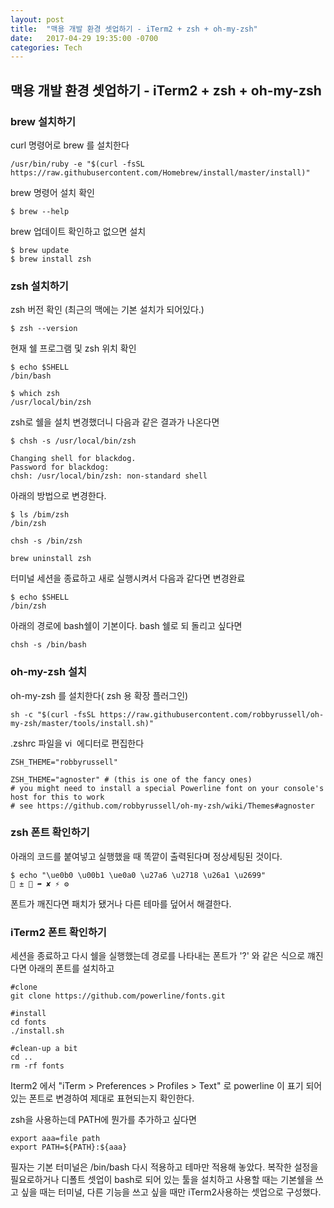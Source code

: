 ```yaml
---
layout: post
title:  "맥용 개발 환경 셋업하기 - iTerm2 + zsh + oh-my-zsh"
date:   2017-04-29 19:35:00 -0700
categories: Tech
---
```


## 맥용 개발 환경 셋업하기 - iTerm2 + zsh + oh-my-zsh

### brew 설치하기

curl  명령어로 brew 를 설치한다
```
/usr/bin/ruby -e "$(curl -fsSL https://raw.githubusercontent.com/Homebrew/install/master/install)"
```

brew 명령어 설치 확인
```
$ brew --help
```

brew 업데이트 확인하고 없으면 설치
```
$ brew update
$ brew install zsh
```

### zsh 설치하기

zsh 버전 확인 (최근의 맥에는 기본 설치가 되어있다.)
```
$ zsh --version
```

현재 쉘 프로그램 및 zsh 위치 확인
```
$ echo $SHELL
/bin/bash

$ which zsh
/usr/local/bin/zsh
```

zsh로 쉘을 설치 변경했더니 다음과 같은 결과가 나온다면
```
$ chsh -s /usr/local/bin/zsh

Changing shell for blackdog.
Password for blackdog:
chsh: /usr/local/bin/zsh: non-standard shell
```

아래의 방법으로 변경한다.
```
$ ls /bim/zsh
/bin/zsh

chsh -s /bin/zsh

brew uninstall zsh
```

터미널 세션을 종료하고 새로 실행시켜서 다음과 같다면 변경완료
```
$ echo $SHELL
/bin/zsh
```

아래의 경로에 bash쉘이 기본이다. bash 쉘로 되 돌리고 싶다면
```
chsh -s /bin/bash
```

### oh-my-zsh 설치

oh-my-zsh 를 설치한다( zsh 용 확장 플러그인)
```
sh -c "$(curl -fsSL https://raw.githubusercontent.com/robbyrussell/oh-my-zsh/master/tools/install.sh)"
```

.zshrc 파일을 vi  에디터로 편집한다
```
ZSH_THEME="robbyrussell"
```

```
ZSH_THEME="agnoster" # (this is one of the fancy ones)
# you might need to install a special Powerline font on your console's host for this to work
# see https://github.com/robbyrussell/oh-my-zsh/wiki/Themes#agnoster
```

### zsh 폰트 확인하기
아래의 코드를 붙여넣고 실행했을 때 똑깥이 출력된다며 정상세팅된 것이다.
```
$ echo "\ue0b0 \u00b1 \ue0a0 \u27a6 \u2718 \u26a1 \u2699"
 ±  ➦ ✘ ⚡ ⚙
```

폰트가 깨진다면 패치가 됐거나 다른 테마를 덮어서 해결한다.


### iTerm2 폰트 확인하기


세션을 종료하고 다시 쉘을 실행했는데 경로를 나타내는 폰트가 '?' 와 같은 식으로 꺠진다면 아래의 폰트를 설치하고
```
#clone
git clone https://github.com/powerline/fonts.git

#install
cd fonts
./install.sh

#clean-up a bit
cd ..
rm -rf fonts
```

Iterm2 에서  "iTerm > Preferences > Profiles > Text" 로 powerline 이 표기 되어있는 폰트로 변경하여 제대로 표현되는지 확인한다.

zsh을 사용하는데 PATH에 뭔가를 추가하고 싶다면
```
export aaa=file path
export PATH=${PATH}:${aaa}
```

필자는 기본 터미널은 /bin/bash 다시 적용하고 테마만 적용해 놓았다. 복작한 설정을 필요로하거나 디폴트 셋업이 bash로 되어 있는 툴을 설치하고 사용할 때는 기본쉘을 쓰고 싶을 때는 터미널, 다른 기능을 쓰고 싶을 때만 iTerm2사용하는 셋업으로 구성했다.
